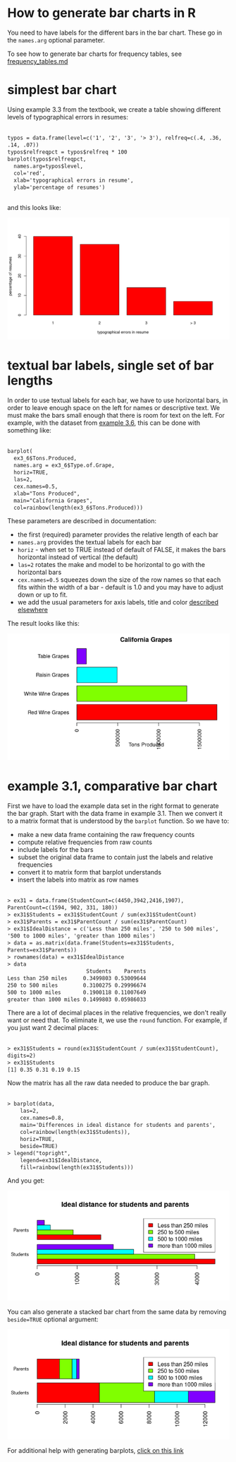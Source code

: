 # How to generate bar charts in R

You need to have labels for the different bars in the bar chart.   These go in the `names.arg` optional parameter.

To see how to generate bar charts for frequency tables, see [frequency_tables.md](frequency_tables.md)

# simplest bar chart

Using example 3.3 from the textbook, we create a table showing different levels of typographical errors in resumes:

```

typos = data.frame(level=c('1', '2', '3', '> 3'), relfreq=c(.4, .36, .14, .07))
typos$relfreqpct = typos$relfreq * 100
barplot(typos$relfreqpct, 
  names.arg=typos$level, 
  col='red', 
  xlab='typographical errors in resume', 
  ylab='percentage of resumes')
  
```

and this looks like:

![](images/barplot-ex32-resumes.png)


# textual bar labels, single set of bar lengths

In order to use textual labels for each bar, we have to use horizontal bars, in order to leave enough space on the left for names or descriptive text.  We must make the bars small enough that there is room for text on the left.   For example, with the dataset from [example 3.6](https://raw.githubusercontent.com/bengland2/une-stats/main/MAT150/data_sets/ex3_6.txt), this can be done with something like:

```

barplot( 
  ex3_6$Tons.Produced,
  names.arg = ex3_6$Type.of.Grape,
  horiz=TRUE,
  las=2,
  cex.names=0.5,
  xlab="Tons Produced", 
  main="California Grapes", 
  col=rainbow(length(ex3_6$Tons.Produced)))

```
These parameters are described in documentation:

* the first (required) parameter provides the relative length of each bar
* `names.arg` provides the textual labels for each bar
* `horiz` - when set to TRUE instead of default of FALSE, it makes the bars horizontal instead of vertical (the default)
* `las=2` rotates the make and model to be horizontal to go with the horizontal bars
* `cex.names=0.5` squeezes down the size of the row names so that each fits within the width of a bar - default is 1.0 and you may have to adjust down or up to fit.
* we add the usual parameters for axis labels, title and color [described elsewhere](axis_labels_and_title.md)

The result looks like this:

![](images/california-grapes.png)

# example 3.1, comparative bar chart

First we have to load the example data set in the right format to generate the bar graph.  Start with the data frame in example 3.1.   Then we convert it to a matrix format that is understood by the `barplot` function.  So we have to:

- make a new data frame containing the raw frequency counts
- compute relative frequencies from raw counts
- include labels for the bars
- subset the original data frame to contain just the labels and relative frequencies
- convert it to matrix form that barplot understands
- insert the labels into matrix as row names

```

> ex31 = data.frame(StudentCount=c(4450,3942,2416,1907), ParentCount=c(1594, 902, 331, 180))
> ex31$Students = ex31$StudentCount / sum(ex31$StudentCount)
> ex31$Parents = ex31$ParentCount / sum(ex31$ParentCount)
> ex31$IdealDistance = c('Less than 250 miles', '250 to 500 miles', '500 to 1000 miles', 'greater than 1000 miles')
> data = as.matrix(data.frame(Students=ex31$Students, Parents=ex31$Parents))
> rownames(data) = ex31$IdealDistance
> data
                         Students    Parents
Less than 250 miles     0.3499803 0.53009644
250 to 500 miles        0.3100275 0.29996674
500 to 1000 miles       0.1900118 0.11007649
greater than 1000 miles 0.1499803 0.05986033

```

There are a lot of decimal places in the relative frequencies, we don't really want or need that.  To eliminate it, we use the `round` function.   For example, if you just want 2 decimal places:

```

> ex31$Students = round(ex31$StudentCount / sum(ex31$StudentCount), digits=2)
> ex31$Students
[1] 0.35 0.31 0.19 0.15

```

Now the matrix has all the raw data needed to produce the bar graph.

```

> barplot(data, 
    las=2, 
    cex.names=0.8, 
    main='Differences in ideal distance for students and parents', 
    col=rainbow(length(ex31$Students)), 
    horiz=TRUE,
    beside=TRUE)
> legend("topright", 
    legend=ex31$IdealDistance, 
    fill=rainbow(length(ex31$Students)))

```
And you get:

![](images/example_3_1_bar_chart.png)

You can also generate a stacked bar chart from the same data by removing `beside=TRUE` optional argument:

![](images/example_3_1_stacked_bar.png)

For additional help with generating barplots, [click on this link](https://r-coder.com/barplot-r/#Grouped_barplot_in_R)
